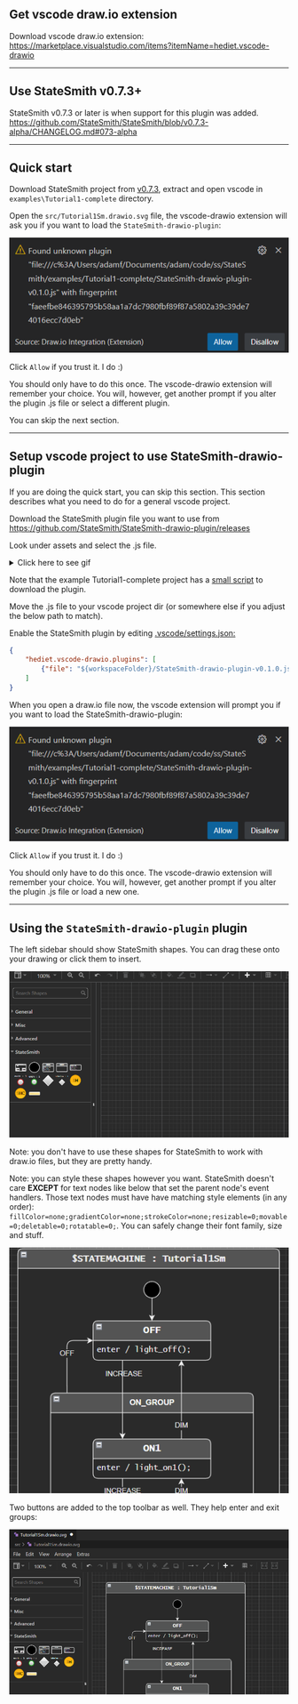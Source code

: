 
## Get vscode draw.io extension
Download vscode draw.io extension: https://marketplace.visualstudio.com/items?itemName=hediet.vscode-drawio

---

## Use StateSmith v0.7.3+
StateSmith v0.7.3 or later is when support for this plugin was added. https://github.com/StateSmith/StateSmith/blob/v0.7.3-alpha/CHANGELOG.md#073-alpha

---

## Quick start
Download StateSmith project from [v0.7.3](https://github.com/StateSmith/StateSmith/archive/refs/tags/v0.7.3-alpha.zip), extract and open vscode in `examples\Tutorial1-complete` directory.

Open the `src/Tutorial1Sm.drawio.svg` file, the vscode-drawio extension will ask you if you want to load the `StateSmith-drawio-plugin`:

![picture 2](images/vscode-drawio-ask-permission-to-load.png)  

Click `Allow` if you trust it. I do :)

You should only have to do this once. The vscode-drawio extension will remember your choice. You will, however, get another prompt if you alter the plugin .js file or select a different plugin.

You can skip the next section.

---

## Setup vscode project to use StateSmith-drawio-plugin
If you are doing the quick start, you can skip this section. This section describes what you need to do for a general vscode project.

Download the StateSmith plugin file you want to use from https://github.com/StateSmith/StateSmith-drawio-plugin/releases

Look under assets and select the .js file.

<details>
  <summary>Click here to see gif</summary>

![picture 1](images/getting-the-asset.gif)  
</details>

Note that the example Tutorial1-complete project has a [small script](https://github.com/StateSmith/StateSmith/blob/63090d992be5be33abf1086d57664be0999421fd/examples/Tutorial1-complete/get-vscode-drawio-plugin.sh) to download the plugin.

Move the .js file to your vscode project dir (or somewhere else if you adjust the below path to match).

Enable the StateSmith plugin by editing [.vscode/settings.json:](https://github.com/StateSmith/StateSmith/blob/63090d992be5be33abf1086d57664be0999421fd/examples/Tutorial1-complete/.vscode/settings.json)
```json
{
    "hediet.vscode-drawio.plugins": [
        {"file": "${workspaceFolder}/StateSmith-drawio-plugin-v0.1.0.js"}
    ]
}
```

When you open a draw.io file now, the vscode extension will prompt you if you want to load the StateSmith-drawio-plugin:

![picture 2](images/vscode-drawio-ask-permission-to-load.png)  

Click `Allow` if you trust it. I do :)

You should only have to do this once. The vscode-drawio extension will remember your choice. You will, however, get another prompt if you alter the plugin .js file or load a new one.

---

## Using the `StateSmith-drawio-plugin` plugin

The left sidebar should show StateSmith shapes. You can drag these onto your drawing or click them to insert.

![](images/drag-shapes-from-sidebar.gif)

Note: you don't have to use these shapes for StateSmith to work with draw.io files, but they are pretty handy.

Note: you can style these shapes however you want. StateSmith doesn't care **EXCEPT** for text nodes like below that set the parent node's event handlers. Those text nodes must have have matching style elements (in any order): `fillColor=none;gradientColor=none;strokeColor=none;resizable=0;movable=0;deletable=0;rotatable=0;`. You can safely change their font family, size and stuff.

![](./images/inner-text-node-styling.gif)

Two buttons are added to the top toolbar as well. They help enter and exit groups:

![](./images/enter-exit-groups.gif)

